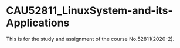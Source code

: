 # CAU52811_LinuxSystem-and-its-Applications
This is for the study and assignment of the course No.52811(2020-2).
